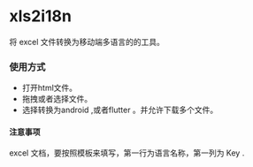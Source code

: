 # xls2i18n 
将 excel 文件转换为移动端多语言的的工具。
### 使用方式
- 打开html文件。
- 拖拽或者选择文件。
- 选择转换为android ,或者flutter 。并允许下载多个文件。

#### 注意事项
excel 文档，要按照模板来填写，第一行为语言名称，第一列为 Key .
